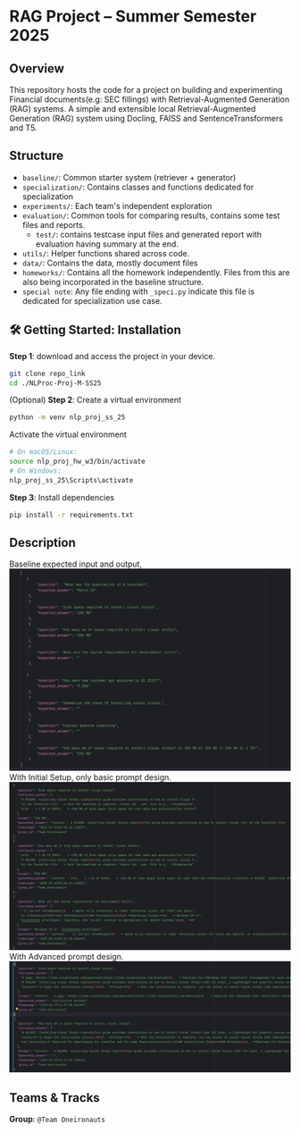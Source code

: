 # RAG Project – Summer Semester 2025
## Overview
This repository hosts the code for a project on building and experimenting Financial documents(e.g: SEC fillings) with Retrieval-Augmented Generation (RAG) systems. A simple and extensible local Retrieval-Augmented Generation (RAG) system using Docling, FAISS and SentenceTransformers and T5.

## Structure
- `baseline/`: Common starter system (retriever + generator)
- `specialization/`: Contains classes and functions dedicated for specialization
- `experiments/`: Each team's independent exploration
- `evaluation/`: Common tools for comparing results, contains some test files and reports.
  - `test/`: contains testcase input files and generated report with evaluation having summary at the end.
- `utils/`: Helper functions shared across code.
- `data/`: Contains the data, mostly document files
- `homeworks/`: Contains all the homework independently. Files from this are also being incorporated in the baseline structure.
- `special note`: Any file ending with `_speci.py` indicate this file is dedicated for specialization use case.

## 🛠 Getting Started: Installation
**Step 1**: download and access the project in your device.
```bash
git clone repo_link
cd ./NLProc-Proj-M-SS25
```

(Optional) **Step 2**: Create a virtual environment
```bash
python -m venv nlp_proj_ss_25
```

Activate the virtual environment
```bash
# On macOS/Linux:
source nlp_proj_hw_w3/bin/activate
# On Windows:
nlp_proj_ss_25\Scripts\activate
```

**Step 3**: Install dependencies
```bash
pip install -r requirements.txt
```
## Description
Baseline expected input and output,
![alt text](./readme_images/expectedoutput1.png)
With Initial Setup, only basic prompt design.
![alt text](./readme_images/logoutput1.png)
With Advanced prompt design.
![alt text](./readme_images/logoutput2.png)

## Teams & Tracks
**Group**: `@Team Oneironauts`